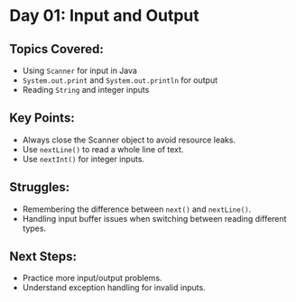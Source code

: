 # Day 01: Input and Output

## Topics Covered:
- Using `Scanner` for input in Java
- `System.out.print` and `System.out.println` for output
- Reading `String` and integer inputs

## Key Points:
- Always close the Scanner object to avoid resource leaks.
- Use `nextLine()` to read a whole line of text.
- Use `nextInt()` for integer inputs.

## Struggles:
- Remembering the difference between `next()` and `nextLine()`.
- Handling input buffer issues when switching between reading different types.

## Next Steps:
- Practice more input/output problems.
- Understand exception handling for invalid inputs.
